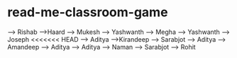 # read-me-classroom-game
--> Rishab
-->Haard
--> Mukesh
--> Yashwanth
--> Megha
--> Yashwanth
--> Joseph
<<<<<<< HEAD
--> Aditya
-->Kirandeep 
--> Sarabjot
--> Aditya
--> Amandeep
--> Aditya
--> Aditya
--> Naman
--> Sarabjot
--> Rohit
